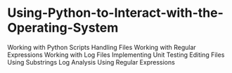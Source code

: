 # Using-Python-to-Interact-with-the-Operating-System

Working with Python Scripts
Handling Files
Working with Regular Expressions
Working with Log Files
Implementing Unit Testing
Editing Files Using Substrings
Log Analysis Using Regular Expressions
